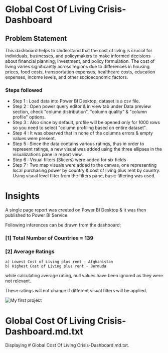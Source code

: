 
# Global Cost Of Living Crisis-Dashboard

## Problem Statement

This dashboard helps to Understand that the cost of living is crucial for individuals, businesses, and policymakers to make informed decisions about financial planning, investment, and policy formulation. 
The cost of living varies significantly across regions due to differences in housing prices, food costs, transportation expenses, healthcare costs, education expenses, income levels, and other socioeconomic factors.


### Steps followed 

- Step 1 : Load data into Power BI Desktop, dataset is a csv file.
- Step 2 : Open power query editor & in view tab under Data preview section, check "column distribution", "column quality" & "column profile" options.
- Step 3 : Also since by default, profile will be opened only for 1000 rows so you need to select "column profiling based on entire dataset".
- Step 4 : It was observed that in none of the columns errors & empty values were present.  
- Step 5 : Since the data contains various ratings, thus in order to represent ratings, a new visual was added using the three ellipses in the visualizations pane in report view. 
- Step 6 : Visual filters (Slicers) were added for six fields
- Step 7 : Two map visuals were added to the canvas, one representing local purchasing power by country & cost of living plus rent by country.
           Using visual level filter from the filters pane, basic filtering was used.
           
# Insights

A single page report was created on Power BI Desktop & it was then published to Power BI Service.

Following inferences can be drawn from the dashboard;

### [1] Total Number of Countries = 139

           
### [2] Average Ratings

    a) Lowest Cost of Living plus rent - Afghanistan
    b) Highest Cost of Living plus rent - Bermuda
  
  while calculating average rating, null values have been ignored as they were not relevant. 
  
  These ratings will not change if different visual filters will be applied.  

 ![My first project](https://github.com/Olayinka08/My-PowerBi-Projects/assets/144460106/ba7c342e-a093-49e9-92a5-ada2adeffbd5)

 
 
# Global Cost Of Living Crisis-Dashboard.md.txt
Displaying # Global Cost Of Living Crisis-Dashboard.md.txt.
